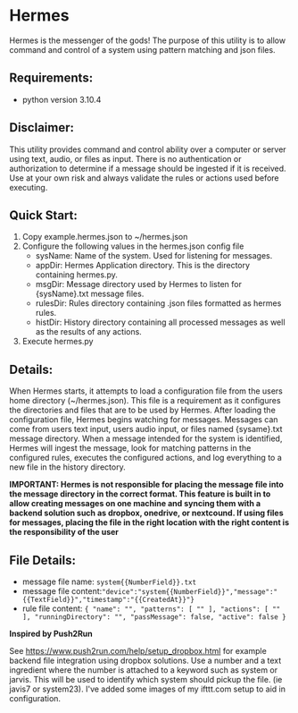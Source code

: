 # Hermes

Hermes is the messenger of the gods! The purpose of this utility is to allow command and control of a system using pattern matching and json files.

## Requirements: 

* python version 3.10.4

## Disclaimer: 
This utility provides command and control ability over a computer or server using text, audio, or files as input. There is no authentication or authorization to 
determine if a message should be ingested if it is received. Use at your own risk and always validate the rules or actions used before executing. 

## Quick Start:
1. Copy example.hermes.json to ~/hermes.json
2. Configure the following values in the hermes.json config file
   * sysName: Name of the system. Used for listening for messages. 
   * appDir: Hermes Application directory. This is the directory containing hermes.py.
   * msgDir: Message directory used by Hermes to listen for {sysName}.txt message files.
   * rulesDir: Rules directory containing .json files formatted as hermes rules.
   * histDir: History directory containing all processed messages as well as the results of any actions.
3. Execute hermes.py

## Details:

When Hermes starts, it attempts to load a configuration file from the users home directory (~/hermes.json). 
This file is a requirement as it configures the directories and files that are to be used by Hermes. 
After loading the configuration file, Hermes begins watching for messages. Messages can come from users text input, 
users audio input, or files named {sysame}.txt message directory. When a message intended for the system is identified, 
Hermes will ingest the message, look for matching patterns in the configured rules, executes the configured actions,
and log everything to a new file in the history directory.

__IMPORTANT: Hermes is not responsible for placing the message file into the message directory in the correct format. This feature is 
built in to allow creating messages on one machine and syncing them with a backend solution such as dropbox, onedrive, or nextcound. 
If using files for messages, placing the file in the right location with the right content is the responsibility of the user__ 


## File Details:
* message file name: ```system{{NumberField}}.txt``` 
* message file content:```"device":"system{{NumberField}}","message":"{{TextField}}","timestamp":"{{CreatedAt}}"}```
* rule file content: ```{
  "name": "",
  "patterns": [
    ""
  ],
  "actions": [
    ""
  ],
  "runningDirectory": "",
  "passMessage": false,
  "active": false
}```



  
**Inspired by Push2Run**

See https://www.push2run.com/help/setup_dropbox.html for example backend file integration using dropbox solutions.
Use a number and a text ingredient where the number is attached to a keyword such as system or jarvis. 
This will be used to identify which system should pickup the file. (ie javis7 or system23).
I've added some images of my ifttt.com setup to aid in configuration.
